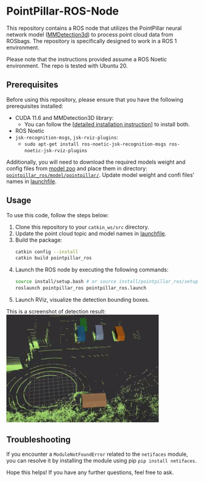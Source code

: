 # PointPillar-ROS-Node

This repository contains a ROS node that utilizes the PointPillar neural network model ([MMDetection3d](https://mmdetection3d.readthedocs.io/en/latest/)) to process point cloud data from ROSbags. The repository is specifically designed to work in a ROS 1 environment.

Please note that the instructions provided assume a ROS Noetic environment. The repo is tested with Ubuntu 20.

## Prerequisites

Before using this repository, please ensure that you have the following prerequisites installed:

- CUDA 11.6 and MMDetection3D library:
    - You can follow the [[detailed installation instruction](https://mengwoods.github.io/post/tech/001-install-openmm3d-lib/en/)] to install both.
- ROS Noetic
- `jsk-recognition-msgs`, `jsk-rviz-plugins`:
    - `sudo apt-get install ros-noetic-jsk-recognition-msgs ros-noetic-jsk-rviz-plugins`

Additionally, you will need to download the required models weight and config files from [model zoo](https://github.com/open-mmlab/mmdetection3d/tree/main/configs/pointpillars) and place them in directory: [`pointpillar_ros/model/pointpillar/`](./pointpillar_ros/model/pointpillar/). Update model weight and confi files' names in [launchfile](./pointpillar_ros/launch/pointpillar_ros.launch).

## Usage

To use this code, follow the steps below:

1. Clone this repository to your `catkin_ws/src` directory.
2. Update the point cloud topic and model names in [launchfile](./pointpillar_ros/launch/pointpillar_ros.launch).
3. Build the package:
    ```bash
    catkin config --install
    catkin build pointpillar_ros
    ```
4. Launch the ROS node by executing the following commands:
    ```bash
    source install/setup.bash # or source install/pointpillar_ros/setup.bash
    roslaunch pointpillar_ros pointpillar_ros.launch
    ```
5. Launch RViz, visualize the detection bounding boxes.

This is a screenshot of detection result:\
<img src='resource/bbox.png' width='400'>

## Troubleshooting

If you encounter a `ModuleNotFoundError` related to the `netifaces` module, you can resolve it by installing the module using pip `pip install netifaces`.

Hope this helps! If you have any further questions, feel free to ask.
